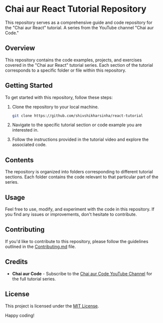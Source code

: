 # Chai aur React Tutorial Repository

This repository serves as a comprehensive guide and code repository for the "Chai aur React" tutorial.
A series from the YouTube channel "Chai aur Code."

## Overview

This repository contains the code examples, projects, and exercises covered in the "Chai aur React" tutorial series.
Each section of the tutorial corresponds to a specific folder or file within this repository.

## Getting Started

To get started with this repository, follow these steps:

1. Clone the repository to your local machine.

   ```bash
   git clone https://github.com/shivshikharsinha/react-tutorial
    ```
2. Navigate to the specific tutorial section or code example you are interested in.

3. Follow the instructions provided in the tutorial video and explore the associated code.

## Contents

The repository is organized into folders corresponding to different tutorial sections.
Each folder contains the code relevant to that particular part of the series.

## Usage

Feel free to use, modify, and experiment with the code in this repository.
If you find any issues or improvements, don't hesitate to contribute.

## Contributing

If you'd like to contribute to this repository, please follow the guidelines outlined in the [Contributing.md](Contributing.md) file.

## Credits

- **Chai aur Code** - Subscribe to the [Chai aur Code YouTube Channel](https://www.youtube.com/@chaiaurcode) for the full tutorial series.

## License

This project is licensed under the [MIT License](LICENSE).

Happy coding!

